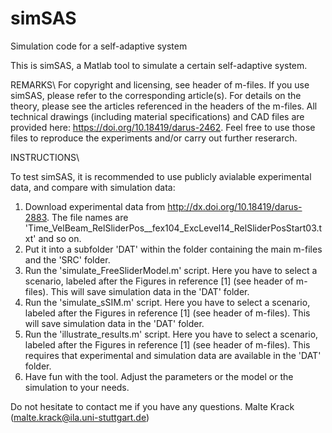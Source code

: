 # simSAS
Simulation code for a self-adaptive system

This is simSAS, a Matlab tool to simulate a certain self-adaptive system.

REMARKS\\
For copyright and licensing, see header of m-files.
If you use simSAS, please refer to the corresponding article(s).
For details on the theory, please see the articles referenced in the headers of the m-files.
All technical drawings (including material specifications) and CAD files are provided here: https://doi.org/10.18419/darus-2462.
Feel free to use those files to reproduce the experiments and/or carry out further reserarch.

INSTRUCTIONS\\

To test simSAS, it is recommended to use publicly avialable experimental data, and compare
with simulation data:
1. Download experimental data from http://dx.doi.org/10.18419/darus-2883. 
    The file names are 'Time_VelBeam_RelSliderPos__fex104_ExcLevel14_RelSliderPosStart03.txt' and so on.
2. Put it into a subfolder 'DAT' within the folder containing the main m-files and the 'SRC' folder.
3. Run the 'simulate_FreeSliderModel.m' script.
    Here you have to select a scenario, labeled after the Figures in reference [1] 
    (see header of m-files).
    This will save simulation data in the 'DAT' folder.
4. Run the 'simulate_sSIM.m' script.
    Here you have to select a scenario, labeled after the Figures in reference [1] 
    (see header of m-files).
    This will save simulation data in the 'DAT' folder.
5. Run the 'illustrate_results.m' script.
    Here you have to select a scenario, labeled after the Figures in reference [1] 
    (see header of m-files).
    This requires that experimental and simulation data are available in the 'DAT' folder.
6. Have fun with the tool. Adjust the parameters or the model or the simulation to your 
    needs. 

Do not hesitate to contact me if you have any questions.
Malte Krack
(malte.krack@ila.uni-stuttgart.de)
